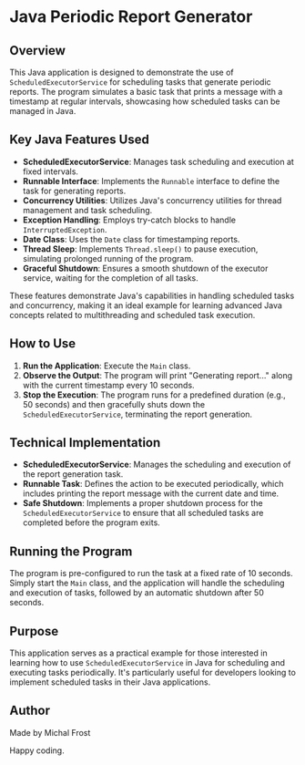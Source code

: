 # Java Periodic Report Generator

## Overview
This Java application is designed to demonstrate the use of `ScheduledExecutorService` for scheduling tasks that generate periodic reports. The program simulates a basic task that prints a message with a timestamp at regular intervals, showcasing how scheduled tasks can be managed in Java.

## Key Java Features Used
- **ScheduledExecutorService**: Manages task scheduling and execution at fixed intervals.
- **Runnable Interface**: Implements the `Runnable` interface to define the task for generating reports.
- **Concurrency Utilities**: Utilizes Java's concurrency utilities for thread management and task scheduling.
- **Exception Handling**: Employs try-catch blocks to handle `InterruptedException`.
- **Date Class**: Uses the `Date` class for timestamping reports.
- **Thread Sleep**: Implements `Thread.sleep()` to pause execution, simulating prolonged running of the program.
- **Graceful Shutdown**: Ensures a smooth shutdown of the executor service, waiting for the completion of all tasks.

These features demonstrate Java's capabilities in handling scheduled tasks and concurrency, making it an ideal example for learning advanced Java concepts related to multithreading and scheduled task execution.


## How to Use
1. **Run the Application**: Execute the `Main` class.
2. **Observe the Output**: The program will print "Generating report..." along with the current timestamp every 10 seconds.
3. **Stop the Execution**: The program runs for a predefined duration (e.g., 50 seconds) and then gracefully shuts down the `ScheduledExecutorService`, terminating the report generation.

## Technical Implementation
- **ScheduledExecutorService**: Manages the scheduling and execution of the report generation task.
- **Runnable Task**: Defines the action to be executed periodically, which includes printing the report message with the current date and time.
- **Safe Shutdown**: Implements a proper shutdown process for the `ScheduledExecutorService` to ensure that all scheduled tasks are completed before the program exits.

## Running the Program
The program is pre-configured to run the task at a fixed rate of 10 seconds. Simply start the `Main` class, and the application will handle the scheduling and execution of tasks, followed by an automatic shutdown after 50 seconds.

## Purpose
This application serves as a practical example for those interested in learning how to use `ScheduledExecutorService` in Java for scheduling and executing tasks periodically. It's particularly useful for developers looking to implement scheduled tasks in their Java applications.

## Author
Made by Michal Frost

Happy coding.
```